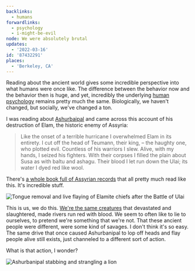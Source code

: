 ```yaml
---
backlinks:
  - humans
forwardlinks:
  - psychology
  - i-might-be-evil
node: We were absolutely brutal
updates:
  - '2022-03-16'
id: '87432291'
places:
  - 'Berkeley, CA'
---
```

Reading about the ancient world gives some incredible perspective into what humans were once like. The difference between the behavior now and the behavior then is huge, and yet, incredibly the underlying [human psychology](psychology.md) remains pretty much the same. Biologically, we haven't changed, but socially, we've changed a ton. 

I was reading about [Ashurbaipal](https://en.wikipedia.org/wiki/Ashurbanipal) and came across this account of his destruction of Elam, the historic enemy of Assyria: 

> Like the onset of a terrible hurricane I overwhelmed Elam in its entirety. I cut off the head of Teumann, their king, – the haughty one, who plotted evil. Countless of his warriors I slew. Alive, with my hands, I seized his fighters. With their corpses I filled the plain about Susa as with baltu and ashagu. Their blood I let run down the Ulai; its water I dyed red like wool.

There's [a whole book full of Assyrian records](https://oi.uchicago.edu/sites/oi.uchicago.edu/files/uploads/shared/docs/ancient_records_assyria2.pdf) that all pretty much read like this. It's incredible stuff. 

![](images/87432291/YJrzcHTGFV.webp "Tongue removal and live flaying of Elamite chiefs after the Battle of Ulai")

This is us, we do this. [We're the same creatures](i-might-be-evil.md) that devastated and slaughtered, made rivers run red with blood. We seem to often like to lie to ourselves, to pretend we're something that we're not. That these ancient people were different, were some kind of savages. I don't think it's so easy. The same drive that once caused Ashurbanipal to lop off heads and flay people alive still exists, just channeled to a different sort of action. 

What is that action, I wonder? 

![](images/87432291/WDTafUPOfE.webp "Ashurbanipal stabbing and strangling a lion")


